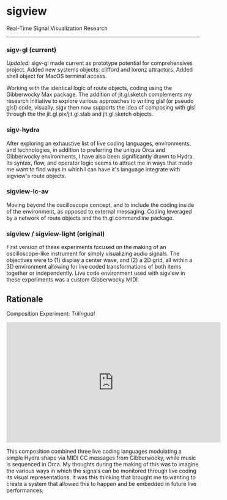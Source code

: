 # sigview
Real-Time Signal Visualization Research

---

### sigv-gl (current)

*Updated:* sigv-gl made current as prototype potential for comprehensives project.  Added new systems objects: clifford and lorenz attractors. Added shell object for MacOS terminal access. 

Working with the identical logic of route objects, coding using the Gibberwocky Max package.  The addition of jit.gl.sketch complements my research initiative to explore various approaches to writing glsl (or pseudo glsl) code, visually.  sigv then now supports the idea of composing with glsl through the the jit.gl.pix/jit.gl.slab and jit.gl.sketch objects.



### sigv-hydra

After exploring an exhaustive list of live coding languages, environments, and technologies, in addition to preferring the unique Orca and Gibberwocky environments, I have also been significantly drawn to Hydra.  Its syntax, flow, and operator logic seems to attract me in ways that made me want to find ways in which I can have it's language integrate with sigview's route objects.



### sigview-lc-av

Moving beyond the oscilloscope concept, and to include the coding inside of the environment, as opposed to external messaging.  Coding leveraged by a network of route objects and the th.gl.commandline package.



### sigview / sigview-light (original)

First version of these experiments focused on the making of an oscilloscope-like instrument for simply visualizing audio signals.  The objectives were to (1) display a center wave, and (2) a 2D grid, all within a 3D environment allowing for live coded transformations of both items together or independently.  Live code environment used with sigview in these experiments was a custom Gibberwocky MIDI.



## Rationale

Composition Experiment: *Trilingual*

<iframe width="560" height="315" src="https://www.youtube.com/embed/pH0c0DU4gSI" title="YouTube video player" frameborder="0" allow="accelerometer; autoplay; clipboard-write; encrypted-media; gyroscope; picture-in-picture" allowfullscreen></iframe>

This composition combined three live coding languages modulating a simple Hydra shape via MIDI CC messages from Gibberwocky, while music is sequenced in Orca.  My thoughts during the making of this was to imagine the various ways in which the signals can be monitored through live coding its visual representations.  It was this thinking that brought me to wanting to create a system that allowed this to happen and be embedded in future live performances.  

